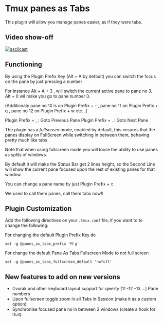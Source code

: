 # Tmux panes as Tabs

This plugin will allow you manage panes easier, as if they were tabs.

## Video show-off

[![asciicast](https://asciinema.org/a/HKDSRpKhsapUoJLjUGajC7Mt4.svg)](https://asciinema.org/a/HKDSRpKhsapUoJLjUGajC7Mt4)

## Functioning

By using the Plugin Prefix Key (Alt + A by default) you can switch the focus on the pane by just pressing a number

For instance Alt + A + 3 , will switch the current active pane to pane no 3. Alt + 0 wil make you go to pane number 0.

(Additionaly pane no 10 is on Plugin Prefix + - , pane no 11 on Plugin Prefix + q , pane no 12 on Plugin Prefix + w etc...)

Plugin Prefix + ,       : Goto Previous Pane
Plugin Prefix + .       : Goto Next Pane

The plugin has a *fullscreen* mode, enabled by default, this ensures that the panes display on FullScreen while switching in between them, behaving pretty much like tabs.

Note that when using fullscreen mode you will loose the ability to use panes as splits of windows.

By default it will make the Status Bar get 2 lines height, so the Second Line will show the current pane focused upon the rest of existing panes for that window.

You can change a pane name by just Plugin Prefix + c


We used to call them panes, call them tabs now!!.


## Plugin Customization

Add the following directives on your `.tmux.conf` file, if you want to to change the following:

For changing the default Plugin Prefix Key do

```
set -g @panes_as_tabs_prefix 'M-g'
```

For change the default Pane As Tabs Fullscreen Mode to not full screen

```
set -g @panes_as_tabs_fullscreen_default 'nofull'
```


## New features to add on new versions

- Dvorak and other keyboard layout support for qwerty (11 -12 -13 ...) Pane numbers
- Upon fullscreen toggle zoom in all Tabs in Session (make it as a custom option)
- Synchronise focused pane no in between 2 windows (create a hook for that)
